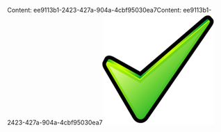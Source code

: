 <span data-ttu-id="cd83a-101">Content: ee9113b1-2423-427a-904a-4cbf95030ea7</span><span class="sxs-lookup"><span data-stu-id="cd83a-101">Content: ee9113b1-2423-427a-904a-4cbf95030ea7</span></span>![Bild](b6c5e2fe-6df8-429a-a31c-022ca9ad0fbc.png)
